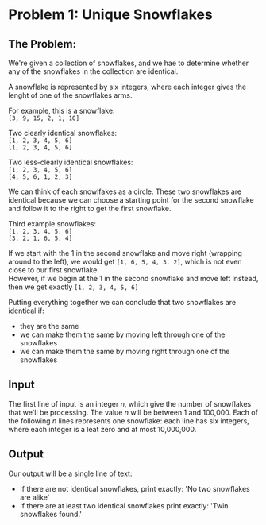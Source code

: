 # Problem 1: Unique Snowflakes

## The Problem:
We're given a collection of snowflakes, and we hae to determine whether any of the snowflakes in the collection are identical.

A snowflake is represented by six integers, where each integer gives the lenght of one of the snowflakes arms. 

For example, this is a snowflake:\
`[3, 9, 15, 2, 1, 10]`

Two clearly identical snowflakes:\
`[1, 2, 3, 4, 5, 6]`\
`[1, 2, 3, 4, 5, 6]`

Two less-clearly identical snowflakes:\
`[1, 2, 3, 4, 5, 6]`\
`[4, 5, 6, 1, 2, 3]`

We can think of each snowlfakes as a circle. These two snowflakes are identical because we can choose a starting point for the second snowflake and follow it to the right to get the first snowflake. 

Third example snowflakes:\
`[1, 2, 3, 4, 5, 6]`\
`[3, 2, 1, 6, 5, 4]`

If we start with the 1 in the second snowflake and move right (wrapping around to the left), we would get `[1, 6, 5, 4, 3, 2]`, which is not even close to our first snowflake.\
However, if we begin at the 1 in the second snowflake and move left instead, then we get exactly `[1, 2, 3, 4, 5, 6]`

Putting everything together we can conclude that two snowflakes are identical if:
- they are the same
- we can make them the same by moving left through one of the snowflakes
- we can make them the same by moving right through one of the snowflakes

## Input
The first line of input is an integer *n*, which give the number of snowflakes that we'll be processing. The value *n* will be between 1 and 100,000. Each of the following *n* lines represents one snowflake: each line has six integers, where each integer is a leat zero and at most 10,000,000.

## Output
Our output will be a single line of text:
- If there are not identical snowflakes, print exactly: 'No two snowflakes are alike'
- If there are at least two identical snowflakes print exactly: 'Twin snowflakes found.'